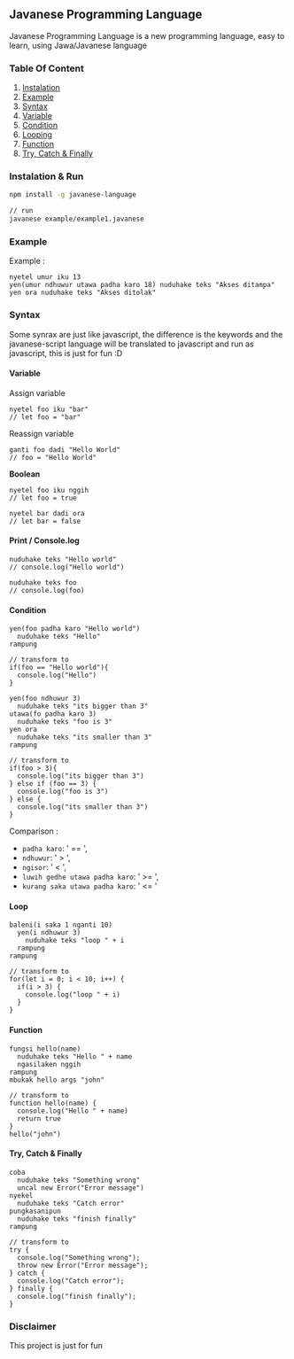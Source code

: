 ## Javanese Programming Language

Javanese Programming Language is a new programming language, easy to learn, using Jawa/Javanese language

### Table Of Content
1. [Instalation](#instalation)
2. [Example](#example)
3. [Syntax](#syntax)
  1. [Variable](#variable)
  2. [Condition](#condition)
  3. [Looping](#loop)
  4. [Function](#function)
  5. [Try, Catch & Finally](#try)

<a id="instalation"></a>
### Instalation & Run

```bash
npm install -g javanese-language

// run
javanese example/example1.javanese
```

### Example 

Example : 

```
nyetel umur iku 13
yen(umur ndhuwur utawa padha karo 18) nuduhake teks "Akses ditampa"
yen ora nuduhake teks "Akses ditolak"
```

### Syntax

Some synrax are just like javascript, the difference is the keywords and the javanese-script language will be translated to javascript and run as javascript, this is just for fun :D

#### Variable

Assign variable
```
nyetel foo iku "bar"
// let foo = "bar"
```

Reassign variable
```
ganti foo dadi "Hello World"
// foo = "Hello World"
```

**Boolean**

```
nyetel foo iku nggih
// let foo = true

nyetel bar dadi ora
// let bar = false
```

<a id="log"></a>
#### Print / Console.log
```
nuduhake teks "Hello world"
// console.log("Hello world")

nuduhake teks foo
// console.log(foo)
```


#### Condition

```
yen(foo padha karo "Hello world")
  nuduhake teks "Hello"
rampung

// transform to
if(foo == "Hello world"){
  console.log("Hello")
}
```

```
yen(foo ndhuwur 3)
  nuduhake teks "its bigger than 3"
utawa(fo padha karo 3)
  nuduhake teks "foo is 3"
yen ora
  nuduhake teks "its smaller than 3"
rampung

// transform to
if(foo > 3){
  console.log("its bigger than 3")
} else if (foo == 3) {
  console.log("foo is 3")
} else {
  console.log("its smaller than 3")
}
```

Comparison : 
- `padha karo`: ' == ',
- `ndhuwur`: ' > ',
- `ngisor`: ' < ',
- `luwih gedhe utawa padha karo`: ' >= ',
- `kurang saka utawa padha karo`: ' <= '

#### Loop

```
baleni(i saka 1 nganti 10)
  yen(i ndhuwur 3)
    nuduhake teks "loop " + i
  rampung
rampung

// transform to
for(let i = 0; i < 10; i++) {
  if(i > 3) {
    console.log("loop " + i)
  }
}
```

#### Function
```
fungsi hello(name)
  nuduhake teks "Hello " + name
  ngasilaken nggih
rampung
mbukak hello args "john"

// transform to
function hello(name) {
  console.log("Hello " + name)
  return true
}
hello("john")
```

<a id="try"></a>
#### Try, Catch & Finally
```
coba
  nuduhake teks "Something wrong"
  uncal new Error("Error message")
nyekel
  nuduhake teks "Catch error"
pungkasanipun
  nuduhake teks "finish finally"
rampung

// transform to
try {
  console.log("Something wrong");
  throw new Error("Error message");
} catch {
  console.log("Catch error");
} finally {
  console.log("finish finally");
} 
```

### Disclaimer

This project is just for fun
